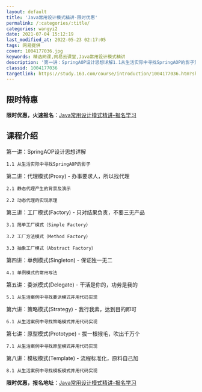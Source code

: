 ```yaml
---
layout: default
title: 'Java常用设计模式精讲-限时优惠'
permalink: /:categories/:title/
categories: wangyi2
date: 2021-07-04 15:12:19
last_modified_at: 2022-05-23 02:17:05
tags: 网易提供
cover: 1004177036.jpg
keywords: 精选网课,网易云课堂,Java常用设计模式精讲
description: '第一讲：SpringAOP设计思想详解1.1从生活实际中寻找SpringAOP的影子第二讲：代理模式(Proxy)-办事'
classid: 1004177036
targetlink: https://study.163.com/course/introduction/1004177036.htm?share=1&shareId=1025206652&utm_campaign=share&utm_medium=iphoneShare&utm_source=&utm_u=1025206652
---
```


## 限时特惠

**限时优惠，火速报名**：[Java常用设计模式精讲-报名学习](https://study.163.com/course/introduction/1004177036.htm?share=1&shareId=1025206652&utm_campaign=share&utm_medium=iphoneShare&utm_source=&utm_u=1025206652)

## 课程介绍

第一讲：SpringAOP设计思想详解

	1.1 从生活实际中寻找SpringAOP的影子

第二讲：代理模式(Proxy) - 办事要求人，所以找代理

	2.1 静态代理产生的背景及演示

	2.2 动态代理的实现原理

第三讲：工厂模式(Factory) - 只对结果负责，不要三无产品

	3.1 简单工厂模式（Simple Factory）

	3.2 工厂方法模式（Method Factory）

	3.3 抽象工厂模式（Abstract Factory）

第四讲：单例模式(Singleton) - 保证独一无二

	4.1 单例模式的常用写法

第五讲：委派模式(Delegate) - 干活是你的，功劳是我的

	5.1 从生活案例中寻找委派模式并用代码实现

第六讲：策略模式(Strategy) - 我行我素，达到目的即可

	6.1 从生活案例中寻找策略模式并用代码实现

第七讲：原型模式(Prototype) - 拔一根猴毛，吹出千万个

	7.1 从生活案例中寻找原型模式并用代码实现

第八讲：模板模式(Template) - 流程标准化，原料自己加

	8.1 从生活案例中寻找模板模式并用代码实现

**限时优惠，报名地址**：[Java常用设计模式精讲-报名学习](https://study.163.com/course/introduction/1004177036.htm?share=1&shareId=1025206652&utm_campaign=share&utm_medium=iphoneShare&utm_source=&utm_u=1025206652)

